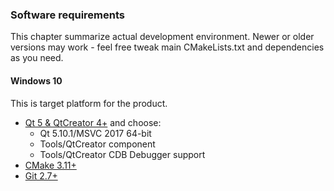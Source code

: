 ### Software requirements
This chapter summarize actual development environment.
Newer or older versions may work - feel free tweak main CMakeLists.txt and dependencies as you need.

#### Windows 10
This is target platform for the product.

- [Qt 5 & QtCreator 4+](https://download.qt.io/official_releases/online_installers/qt-unified-windows-x86-online.exe) and choose:
    - Qt 5.10.1/MSVC 2017 64-bit
    - Tools/QtCreator component
    - Tools/QtCreator CDB Debugger support
- [CMake 3.11+](https://cmake.org/)
- [Git 2.7+](https://git-scm.com/)
